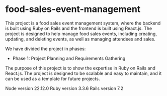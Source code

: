 # food-sales-event-management

This project is a food sales event management system, where the backend is built using Ruby on Rails and the frontend is built using React.js. The project is designed to help manage food sales events, including creating, updating, and deleting events, as well as managing attendees and sales.

We have divided the project in phases:

- Phase 1: Project Planning and Requirements Gathering


The purpose of this project is to show the expertise in Ruby on Rails and React.js. The project is designed to be scalable and easy to maintain, and it can be used as a template for future projects.


Node version 22.12.0
Ruby version 3.3.6
Rails version 7.2
